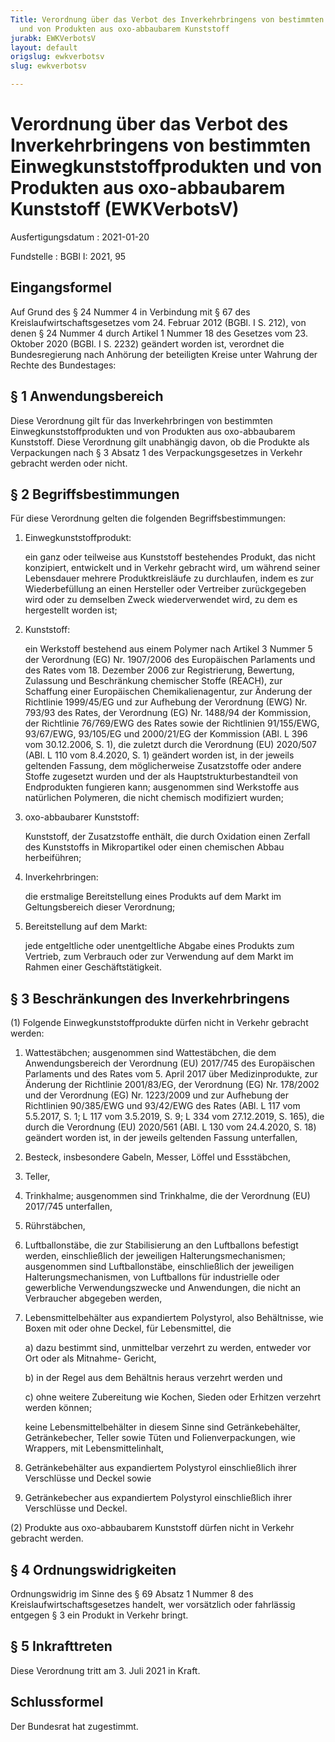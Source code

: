 ```yaml
---
Title: Verordnung über das Verbot des Inverkehrbringens von bestimmten Einwegkunststoffprodukten
  und von Produkten aus oxo-abbaubarem Kunststoff
jurabk: EWKVerbotsV
layout: default
origslug: ewkverbotsv
slug: ewkverbotsv

---
```


# Verordnung über das Verbot des Inverkehrbringens von bestimmten Einwegkunststoffprodukten und von Produkten aus oxo-abbaubarem Kunststoff (EWKVerbotsV)

Ausfertigungsdatum
:   2021-01-20

Fundstelle
:   BGBl I: 2021, 95

[^F814780_01_BJNR009500021]:     Diese Verordnung dient der Umsetzung der Artikel 5 und 14 der
    Richtlinie (EU) 2019/904 des Europäischen Parlaments und des Rates vom
    5\. Juni 2019 über die Verringerung der Auswirkungen bestimmter
    Kunststoffprodukte auf die Umwelt (ABl. L 155 vom 12.6.2019, S. 1).


## Eingangsformel

Auf Grund des § 24 Nummer 4 in Verbindung mit § 67 des
Kreislaufwirtschaftsgesetzes vom 24. Februar 2012 (BGBl. I S. 212),
von denen § 24 Nummer 4 durch Artikel 1 Nummer 18 des Gesetzes vom 23.
Oktober 2020 (BGBl. I S. 2232) geändert worden ist, verordnet die
Bundesregierung nach Anhörung der beteiligten Kreise unter Wahrung der
Rechte des Bundestages:


## § 1 Anwendungsbereich

Diese Verordnung gilt für das Inverkehrbringen von bestimmten
Einwegkunststoffprodukten und von Produkten aus oxo-abbaubarem
Kunststoff. Diese Verordnung gilt unabhängig davon, ob die Produkte
als Verpackungen nach § 3 Absatz 1 des Verpackungsgesetzes in Verkehr
gebracht werden oder nicht.


## § 2 Begriffsbestimmungen

Für diese Verordnung gelten die folgenden Begriffsbestimmungen:

1.  Einwegkunststoffprodukt:

    ein ganz oder teilweise aus Kunststoff bestehendes Produkt, das nicht
    konzipiert, entwickelt und in Verkehr gebracht wird, um während seiner
    Lebensdauer mehrere Produktkreisläufe zu durchlaufen, indem es zur
    Wiederbefüllung an einen Hersteller oder Vertreiber zurückgegeben wird
    oder zu demselben Zweck wiederverwendet wird, zu dem es hergestellt
    worden ist;


2.  Kunststoff:

    ein Werkstoff bestehend aus einem Polymer nach Artikel 3 Nummer 5 der
    Verordnung (EG) Nr. 1907/2006 des Europäischen Parlaments und des
    Rates vom 18. Dezember 2006 zur Registrierung, Bewertung, Zulassung
    und Beschränkung chemischer Stoffe (REACH), zur Schaffung einer
    Europäischen Chemikalienagentur, zur Änderung der Richtlinie
    1999/45/EG und zur Aufhebung der Verordnung (EWG) Nr. 793/93 des
    Rates, der Verordnung (EG) Nr. 1488/94 der Kommission, der Richtlinie
    76/769/EWG des Rates sowie der Richtlinien 91/155/EWG, 93/67/EWG,
    93/105/EG und                    2000/21/EG der Kommission (ABl. L 396
    vom 30.12.2006, S. 1), die zuletzt durch die Verordnung (EU) 2020/507
    (ABl. L 110 vom 8.4.2020, S. 1) geändert worden ist, in der jeweils
    geltenden Fassung, dem möglicherweise Zusatzstoffe oder andere Stoffe
    zugesetzt wurden und der als Hauptstrukturbestandteil von Endprodukten
    fungieren kann; ausgenommen sind Werkstoffe aus natürlichen Polymeren,
    die nicht chemisch modifiziert wurden;


3.  oxo-abbaubarer Kunststoff:

    Kunststoff, der Zusatzstoffe enthält, die durch Oxidation einen
    Zerfall des Kunststoffs in Mikropartikel oder einen chemischen Abbau
    herbeiführen;


4.  Inverkehrbringen:

    die erstmalige Bereitstellung eines Produkts auf dem Markt im
    Geltungsbereich dieser Verordnung;


5.  Bereitstellung auf dem Markt:

    jede entgeltliche oder unentgeltliche Abgabe eines Produkts zum
    Vertrieb, zum Verbrauch oder zur Verwendung auf dem Markt im Rahmen
    einer Geschäftstätigkeit.





## § 3 Beschränkungen des Inverkehrbringens

(1) Folgende Einwegkunststoffprodukte dürfen nicht in Verkehr gebracht
werden:

1.  Wattestäbchen; ausgenommen sind Wattestäbchen, die dem
    Anwendungsbereich der Verordnung (EU) 2017/745 des Europäischen
    Parlaments und des Rates vom 5. April 2017 über Medizinprodukte, zur
    Änderung der Richtlinie 2001/83/EG, der Verordnung (EG) Nr. 178/2002
    und der Verordnung (EG) Nr. 1223/2009 und zur Aufhebung der
    Richtlinien 90/385/EWG und 93/42/EWG des Rates (ABl. L 117 vom
    5\.5.2017, S. 1; L 117 vom 3.5.2019, S. 9; L 334 vom 27.12.2019, S.
    165), die durch die Verordnung (EU) 2020/561 (ABl. L 130 vom
    24\.4.2020, S. 18) geändert worden ist, in der jeweils geltenden
    Fassung unterfallen,


2.  Besteck, insbesondere Gabeln, Messer, Löffel und Essstäbchen,


3.  Teller,


4.  Trinkhalme; ausgenommen sind Trinkhalme, die der Verordnung (EU)
    2017/745 unterfallen,


5.  Rührstäbchen,


6.  Luftballonstäbe, die zur Stabilisierung an den Luftballons befestigt
    werden, einschließlich der jeweiligen Halterungsmechanismen;
    ausgenommen sind Luftballonstäbe, einschließlich der jeweiligen
    Halterungsmechanismen, von Luftballons für industrielle oder
    gewerbliche Verwendungszwecke und Anwendungen, die nicht an
    Verbraucher abgegeben werden,


7.  Lebensmittelbehälter aus expandiertem Polystyrol, also Behältnisse,
    wie Boxen mit oder ohne Deckel, für Lebensmittel, die

    a)  dazu bestimmt sind, unmittelbar verzehrt zu werden, entweder vor Ort
        oder als Mitnahme-
        Gericht,


    b)  in der Regel aus dem Behältnis heraus verzehrt werden und


    c)  ohne weitere Zubereitung wie Kochen, Sieden oder Erhitzen verzehrt
        werden können;



    keine Lebensmittelbehälter in diesem Sinne sind Getränkebehälter,
    Getränkebecher, Teller sowie Tüten und Folienverpackungen, wie
    Wrappers, mit Lebensmittelinhalt,


8.  Getränkebehälter aus expandiertem Polystyrol einschließlich ihrer
    Verschlüsse und Deckel sowie


9.  Getränkebecher aus expandiertem Polystyrol einschließlich ihrer
    Verschlüsse und Deckel.




(2) Produkte aus oxo-abbaubarem Kunststoff dürfen nicht in Verkehr
gebracht werden.


## § 4 Ordnungswidrigkeiten

Ordnungswidrig im Sinne des § 69 Absatz 1 Nummer 8 des
Kreislaufwirtschaftsgesetzes handelt, wer vorsätzlich oder fahrlässig
entgegen § 3 ein Produkt in Verkehr bringt.


## § 5 Inkrafttreten

Diese Verordnung tritt am 3. Juli 2021 in Kraft.


## Schlussformel

Der Bundesrat hat zugestimmt.


